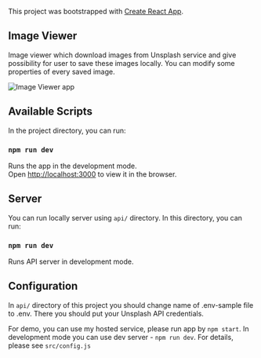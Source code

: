 This project was bootstrapped with [Create React App](https://github.com/facebook/create-react-app).

## Image Viewer

Image viewer which download images from Unsplash service and give possibility for user to save these images locally. You can modify some properties of every saved image.

![Image Viewer app](http://serwer1843592.home.pl/static/images/github/image-viewer.png)

## Available Scripts

In the project directory, you can run:

### `npm run dev`

Runs the app in the development mode.<br />
Open [http://localhost:3000](http://localhost:3000) to view it in the browser.

## Server

You can run locally server using `api/` directory. In this directory, you can run:

### `npm run dev`

Runs API server in development mode.

## Configuration

In `api/` directory of this project you should change name of .env-sample file to .env.
There you should put your Unsplash API credentials.

For demo, you can use my hosted service, please run app by `npm start`. In development mode
you can use dev server - `npm run dev`. For details, please see `src/config.js`
